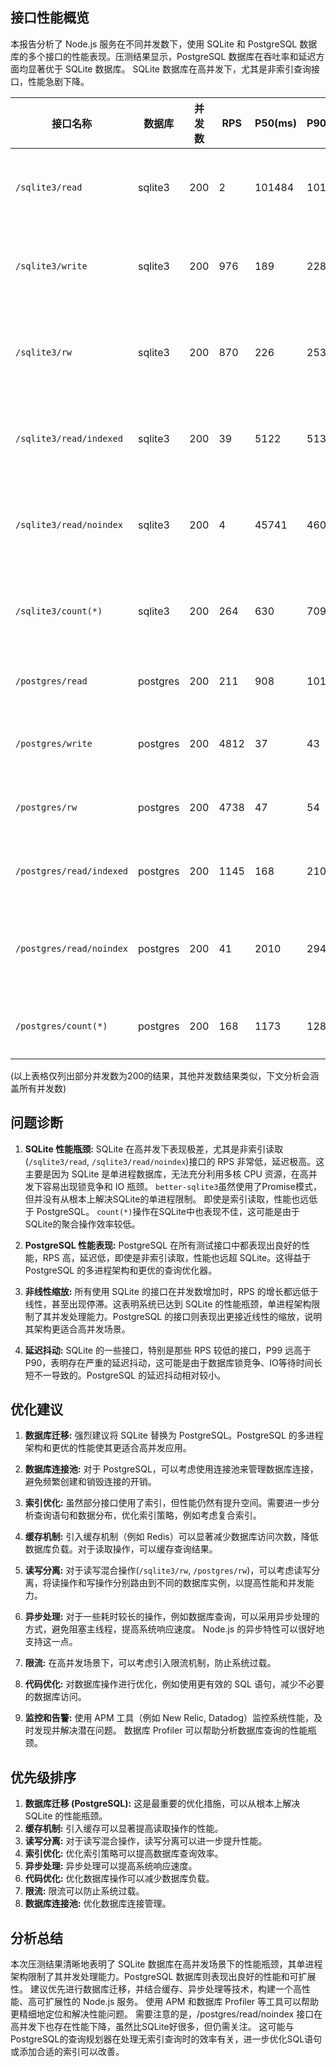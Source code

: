 ## 接口性能概览

本报告分析了 Node.js 服务在不同并发数下，使用 SQLite 和 PostgreSQL 数据库的多个接口的性能表现。压测结果显示，PostgreSQL 数据库在吞吐率和延迟方面均显著优于 SQLite 数据库。  SQLite 数据库在高并发下，尤其是非索引查询接口，性能急剧下降。

| 接口名称             | 数据库 | 并发数 | RPS       | P50(ms)   | P90(ms)   | P99(ms)   | Max(ms)   | 瓶颈推测                               |
|----------------------|---------|---------|-----------|-----------|-----------|-----------|-----------|-------------------------------------------|
| `/sqlite3/read`       | sqlite3 | 200     | 2         | 101484    | 101498    | 101537    | 101538    | 数据库IO，数据量大，无索引             |
| `/sqlite3/write`      | sqlite3 | 200     | 976      | 189       | 228       | 1142      | 3361      | 数据库IO，写入操作本身开销较大           |
| `/sqlite3/rw`        | sqlite3 | 200     | 870       | 226       | 253       | 288       | 459       | 数据库IO，读写混合操作，潜在锁竞争       |
| `/sqlite3/read/indexed` | sqlite3 | 200     | 39        | 5122      | 5138      | 5146      | 5173      | 数据库IO，索引扫描效率受限             |
| `/sqlite3/read/noindex`| sqlite3 | 200     | 4         | 45741     | 46065     | 46080     | 46083    | 数据库IO，全表扫描，数据量巨大           |
| `/sqlite3/count(*)`   | sqlite3 | 200     | 264       | 630       | 709       | 4975      | 4982      | 数据库IO，聚合操作开销较大               |
| `/postgres/read`      | postgres | 200     | 211       | 908       | 1018      | 1222      | 1411      | 数据库IO，但远优于SQLite                 |
| `/postgres/write`     | postgres | 200     | 4812      | 37        | 43        | 252       | 1227      | 数据库IO，写入效率高                     |
| `/postgres/rw`       | postgres | 200     | 4738      | 47        | 54        | 383       | 721       | 数据库IO，读写混合效率高                 |
| `/postgres/read/indexed`| postgres | 200     | 1145      | 168       | 210       | 259       | 351       | 数据库IO，索引扫描效率高                 |
| `/postgres/read/noindex`| postgres | 200     | 41        | 2010      | 2949      | 3334      | 3446      | 数据库IO，全表扫描，但远优于SQLite       |
| `/postgres/count(*)`  | postgres | 200     | 168       | 1173      | 1283      | 1371      | 1447      | 数据库IO，聚合操作效率高                 |


(以上表格仅列出部分并发数为200的结果，其他并发数结果类似，下文分析会涵盖所有并发数)


## 问题诊断

1. **SQLite 性能瓶颈:** SQLite 在高并发下表现极差，尤其是非索引读取(`/sqlite3/read`, `/sqlite3/read/noindex`)接口的 RPS 非常低，延迟极高。这主要是因为 SQLite 是单进程数据库，无法充分利用多核 CPU 资源，在高并发下容易出现锁竞争和 IO 瓶颈。  `better-sqlite3`虽然使用了Promise模式，但并没有从根本上解决SQLite的单进程限制。  即使是索引读取，性能也远低于 PostgreSQL。  `count(*)`操作在SQLite中也表现不佳，这可能是由于SQLite的聚合操作效率较低。

2. **PostgreSQL 性能表现:** PostgreSQL 在所有测试接口中都表现出良好的性能，RPS 高，延迟低，即使是非索引读取，性能也远超 SQLite。这得益于 PostgreSQL 的多进程架构和更优的查询优化器。

3. **非线性缩放:**  所有使用 SQLite 的接口在并发数增加时，RPS 的增长都远低于线性，甚至出现停滞。这表明系统已达到 SQLite 的性能瓶颈，单进程架构限制了其并发处理能力。PostgreSQL 的接口则表现出更接近线性的缩放，说明其架构更适合高并发场景。

4. **延迟抖动:**  SQLite 的一些接口，特别是那些 RPS 较低的接口，P99 远高于 P90，表明存在严重的延迟抖动，这可能是由于数据库锁竞争、IO等待时间长短不一导致的。PostgreSQL 的延迟抖动相对较小。


## 优化建议

1. **数据库迁移:**  强烈建议将 SQLite 替换为 PostgreSQL。PostgreSQL 的多进程架构和更优的性能使其更适合高并发应用。

2. **数据库连接池:**  对于 PostgreSQL，可以考虑使用连接池来管理数据库连接，避免频繁创建和销毁连接的开销。

3. **索引优化:**  虽然部分接口使用了索引，但性能仍然有提升空间。需要进一步分析查询语句和数据分布，优化索引策略，例如考虑复合索引。

4. **缓存机制:**  引入缓存机制（例如 Redis）可以显著减少数据库访问次数，降低数据库负载。对于读取操作，可以缓存查询结果。

5. **读写分离:**  对于读写混合操作(`/sqlite3/rw`, `/postgres/rw`)，可以考虑读写分离，将读操作和写操作分别路由到不同的数据库实例，以提高性能和并发能力。

6. **异步处理:**  对于一些耗时较长的操作，例如数据库查询，可以采用异步处理的方式，避免阻塞主线程，提高系统响应速度。  Node.js 的异步特性可以很好地支持这一点。

7. **限流:**  在高并发场景下，可以考虑引入限流机制，防止系统过载。

8. **代码优化:**  对数据库操作进行优化，例如使用更有效的 SQL 语句，减少不必要的数据库访问。

9. **监控和告警:**  使用 APM 工具（例如 New Relic, Datadog）监控系统性能，及时发现并解决潜在问题。  数据库 Profiler 可以帮助分析数据库查询的性能瓶颈。


## 优先级排序

1. **数据库迁移 (PostgreSQL):**  这是最重要的优化措施，可以从根本上解决 SQLite 的性能瓶颈。
2. **缓存机制:**  引入缓存可以显著提高读取操作的性能。
3. **读写分离:**  对于读写混合操作，读写分离可以进一步提升性能。
4. **索引优化:**  优化索引策略可以提高数据库查询效率。
5. **异步处理:**  异步处理可以提高系统响应速度。
6. **代码优化:**  优化数据库操作可以减少数据库负载。
7. **限流:**  限流可以防止系统过载。
8. **数据库连接池:**  优化数据库连接管理。


## 分析总结

本次压测结果清晰地表明了 SQLite 数据库在高并发场景下的性能瓶颈，其单进程架构限制了其并发处理能力。PostgreSQL 数据库则表现出良好的性能和可扩展性。  建议优先进行数据库迁移，并结合缓存、异步处理等技术，构建一个高性能、高可扩展性的 Node.js 服务。  使用 APM 和数据库 Profiler 等工具可以帮助更精细地定位和解决性能问题。  需要注意的是，/postgres/read/noindex 接口在高并发下也存在性能下降，虽然比SQLite好很多，但仍需关注。  这可能与PostgreSQL的查询规划器在处理无索引查询时的效率有关，进一步优化SQL语句或添加合适的索引可以改善。
